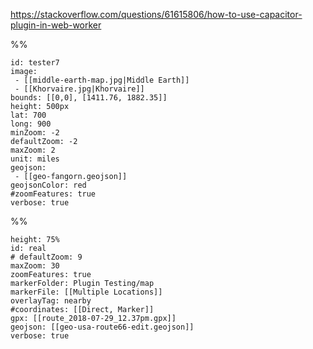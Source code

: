 https://stackoverflow.com/questions/61615806/how-to-use-capacitor-plugin-in-web-worker

%%
```leaflet
id: tester7
image: 
 - [[middle-earth-map.jpg|Middle Earth]]
 - [[Khorvaire.jpg|Khorvaire]]
bounds: [[0,0], [1411.76, 1882.35]]
height: 500px
lat: 700
long: 900
minZoom: -2
defaultZoom: -2
maxZoom: 2
unit: miles
geojson:
 - [[geo-fangorn.geojson]]
geojsonColor: red
#zoomFeatures: true
verbose: true
```


%%
```leaflet
height: 75%
id: real
# defaultZoom: 9
maxZoom: 30
zoomFeatures: true
markerFolder: Plugin Testing/map
markerFile: [[Multiple Locations]]
overlayTag: nearby
#coordinates: [[Direct, Marker]]
gpx: [[route_2018-07-29_12.37pm.gpx]]
geojson: [[geo-usa-route66-edit.geojson]]
verbose: true
```
